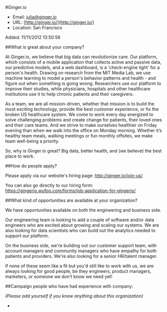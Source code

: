 
#Ginger.io

* Email: [julia@ginger.io](mailto:julia@ginger.io)
* URL: [http://ginger.io/](http://ginger.io/)
* Location: San Francisco

Added: 11/11/2012 13:50:56

##What is great about your company?

At Ginger.io, we believe that big data can revolutionize care. Our platform, which consists of a mobile application that collects active and passive data, our predictive models, and a web dashboard, is a 'check-engine light' for a person's health. Drawing on research from the MIT Media Lab, we use machine learning to model a person's behavior patterns and health - and figure out when something is going wrong. Researchers use our platform to improve their studies, while physicians, hospitals and other healthcare institutions use it to help chronic patients and their caregivers.



As a team, we are all mission-driven, whether that mission is to build the most exciting technology, provide the best customer experience, or fix the broken US healthcare system. We come to work every day energized to solve challenging problems and create change for patients, their loved ones and their care teams. And we strive to make ourselves healthier on Friday evening than when we walk into the office on Monday morning. Whether it’s healthy team meals, walking meetings or fun monthly offsites, we make team well-being a priority.



So, why is Ginger.io great? Big data, better health, and (we believe) the best place to work.



##How do people apply?

Please apply via our website's hiring page: http://ginger.io/join-us/



You can also go directly to our hiring form: https://gingerio.wufoo.com/forms/job-application-for-gingerio/

##What kind of opportunities are available at your organization?

We have opportunities available on both the engineering and business side.



Our engineering team is looking to add a couple of software and/or data engineers who are excited about growing and scaling our systems.  We are also looking for data scientists who can build out the analytics needed to support our platform.



On the business side, we're building out our customer support team, with account managers and community managers who have empathy for both patients and providers.  We're also looking for a senior HR/talent manager.



If none of these seem like a fit but you'd still like to work with us, we are always looking for good people, be they engineers, product managers, marketers, or someone we don't know we need yet!

##Campaign people who have had experience with company:

*(Please add yourself if you know anything about this organization)*

* 


    